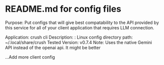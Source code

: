# README.md for config files

Purpose: Put configs that will give best compatability to the API provided by this service for all of your client application that requires LLM connection.

Application: crush cli
Description: :
Linux config directory path: ~/.local/share/crush
Tested Version: v0.7.4
Note: Uses the native Gemini API instead of the openai api. It might be better


...Add more client config 